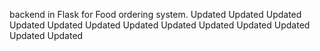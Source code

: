 backend in Flask for Food ordering system.
Updated
Updated
Updated
Updated
Updated
Updated
Updated
Updated
Updated
Updated
Updated
Updated
Updated

